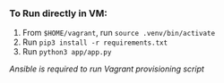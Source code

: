### To Run directly in VM:

1. From `$HOME/vagrant`, run `source .venv/bin/activate`
2. Run `pip3 install -r requirements.txt`
3. Run `python3 app/app.py`

*Ansible is required to run Vagrant provisioning script*


